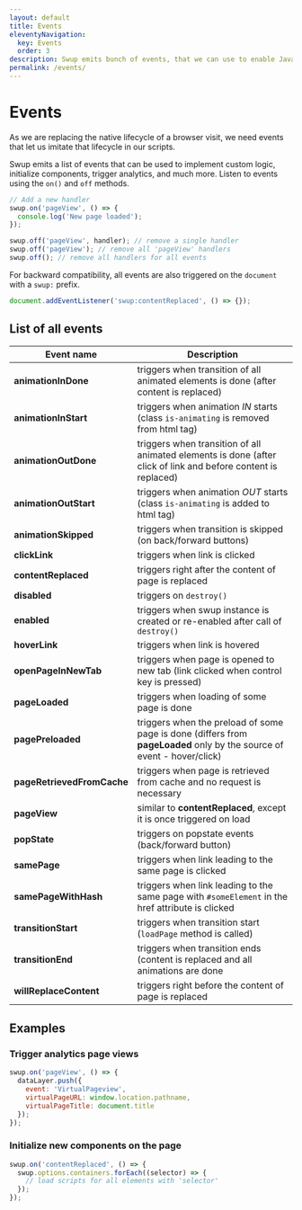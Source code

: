 ```yaml
---
layout: default
title: Events
eleventyNavigation:
  key: Events
  order: 3
description: Swup emits bunch of events, that we can use to enable JavaScript, trigger analytics, and much more
permalink: /events/
---
```


# Events

As we are replacing the native lifecycle of a browser visit,
we need events that let us imitate that lifecycle in our scripts.

Swup emits a list of events that can be used to implement custom logic, initialize components, trigger analytics, and much more. Listen to events using the `on()` and `off` methods.

```javascript
// Add a new handler
swup.on('pageView', () => {
  console.log('New page loaded');
});

swup.off('pageView', handler); // remove a single handler
swup.off('pageView'); // remove all 'pageView' handlers
swup.off(); // remove all handlers for all events
```

For backward compatibility, all events are also triggered on the `document` with a `swup:` prefix.

```javascript
document.addEventListener('swup:contentReplaced', () => {});
```

## List of all events

| Event name                 | Description                                                                                                            |
| -------------------------- | ---------------------------------------------------------------------------------------------------------------------- |
| **animationInDone**        | triggers when transition of all animated elements is done (after content is replaced)                                  |
| **animationInStart**       | triggers when animation _IN_ starts (class `is-animating` is removed from html tag)                                    |
| **animationOutDone**       | triggers when transition of all animated elements is done (after click of link and before content is replaced)         |
| **animationOutStart**      | triggers when animation _OUT_ starts (class `is-animating` is added to html tag)                                       |
| **animationSkipped**       | triggers when transition is skipped (on back/forward buttons)                                                          |
| **clickLink**              | triggers when link is clicked                                                                                          |
| **contentReplaced**        | triggers right after the content of page is replaced                                                                   |
| **disabled**               | triggers on `destroy()`                                                                                                |
| **enabled**                | triggers when swup instance is created or re-enabled after call of `destroy()`                                         |
| **hoverLink**              | triggers when link is hovered                                                                                          |
| **openPageInNewTab**       | triggers when page is opened to new tab (link clicked when control key is pressed)                                     |
| **pageLoaded**             | triggers when loading of some page is done                                                                             |
| **pagePreloaded**          | triggers when the preload of some page is done (differs from **pageLoaded** only by the source of event - hover/click) |
| **pageRetrievedFromCache** | triggers when page is retrieved from cache and no request is necessary                                                 |
| **pageView**               | similar to **contentReplaced**, except it is once triggered on load                                                    |
| **popState**               | triggers on popstate events (back/forward button)                                                                      |
| **samePage**               | triggers when link leading to the same page is clicked                                                                 |
| **samePageWithHash**       | triggers when link leading to the same page with `#someElement` in the href attribute is clicked                       |
| **transitionStart**        | triggers when transition start (`loadPage` method is called)                                                           |
| **transitionEnd**          | triggers when transition ends (content is replaced and all animations are done                                         |
| **willReplaceContent**     | triggers right before the content of page is replaced                                                                  |

## Examples

### Trigger analytics page views

```javascript
swup.on('pageView', () => {
  dataLayer.push({
    event: 'VirtualPageview',
    virtualPageURL: window.location.pathname,
    virtualPageTitle: document.title
  });
});
```

### Initialize new components on the page

```javascript
swup.on('contentReplaced', () => {
  swup.options.containers.forEach((selector) => {
    // load scripts for all elements with 'selector'
  });
});
```
